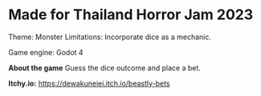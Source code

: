# Made for Thailand Horror Jam 2023
Theme: Monster
Limitations: Incorporate dice as a mechanic.

Game engine: Godot 4

**About the game**
Guess the dice outcome and place a bet.

**Itchy.io:** https://dewakuneiei.itch.io/beastly-bets
